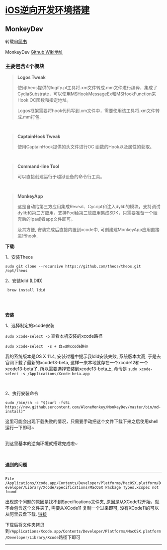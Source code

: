 # [iOS逆向开发环境搭建](https://puffhub.github.io/Crack/iOS-Crack/)

## MonkeyDev
转载自[简书](https://www.jianshu.com/p/207801a902d1)

MonkeyDev [Github Wiki地址](https://github.com/AloneMonkey/MonkeyDev/wiki)
### **主要包含4个模块**

> **Logos Tweak**
> 
> 使用theos提供的logify.pl工具将.xm文件转成.mm文件进行编译，集成了CydiaSubstrate，可以使用MSHookMessageEx和MSHookFunction来Hook OC函数和指定地址。
>
>  Logos框架需要将hook代码写到.xm文件中，需要使用该工具将.xm文件转成.mm打包.

<br />

> **CaptainHook Tweak**
> 
> 使用CaptainHook提供的头文件进行OC 函数的Hook以及属性的获取。

<br />

> **Command-line Tool**
> 
> 可以直接创建运行于越狱设备的命令行工具。

<br />

> **MonkeyApp**
> 
> 这是自动给第三方应用集成Reveal、Cycript和注入dylib的模块，支持调试dylib和第三方应用，支持Pod给第三放应用集成SDK，只需要准备一个砸壳后的ipa或者app文件即可。
> 
> 及其方便, 安装完成后直接内置到xcode中, 可创建建MonkeyApp应用直接进行hook.


**下载**:

1、安装Theos

```sudo git clone --recursive https://github.com/theos/theos.git /opt/theos```

2、安装ldid (LDID)

``` brew install ldid``` 

<br /><br />

**安装**

1、选择制定的xcode安装

```sudo xcode-select -p``` 查看本机安装的xcode路径

```sudo xcode-select  -s + 自己的xcode路径```

我的系统版本是OS X 11.4, 安装过程中提示我ldid安装失败, 系统版本太高, 于是去官网下载了最新的xcode13-beta, 这样一来本地就存在一个xcode12和一个xcode13-beta了, 所以需要选择安装到xcode13-beta上, 命令是 ```sudo xcode-select -s /Applications/Xcode-beta.app```

<br />

2、执行安装命令

```sudo /bin/sh -c "$(curl -fsSL https://raw.githubusercontent.com/AloneMonkey/MonkeyDev/master/bin/md-install)"```

这里可能会出现下载失败的情况，只需要手动把这个文件下载下来之后使用shell运行一下即可~

<br />
到这里基本的逆向环境就搭建完成啦~




<br /> <br />
**遇到的问题**

--- 
```File /Applications/Xcode.app/Contents/Developer/Platforms/MacOSX.platform/Developer/Library/Xcode/Specifications/MacOSX Package Types.xcspec not found```

出现这个问题的原因是找不到Specifications文件夹, 原因是从XCode12开始，就不会包含这个文件夹了, 需要从XCode11 复制一个过来即可, 没有XCode11的可以从阿里云盘下载. [链接](https://www.aliyundrive.com/s/ex1NvQ5JvL4)

下载后将文件夹拷贝到```/Applications/Xcode.app/Contents/Developer/Platforms/MacOSX.platform/Developer/Library/Xcode```路径下即可

---

